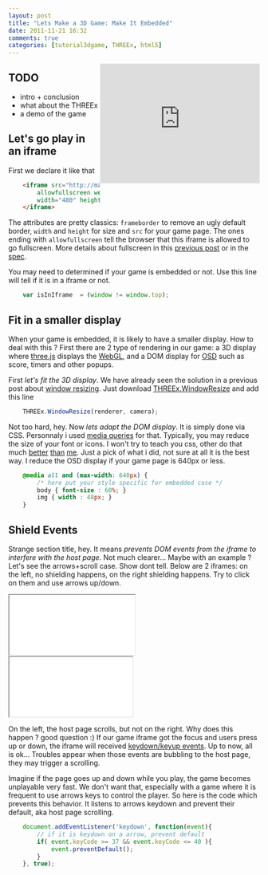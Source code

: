 ```yaml
---
layout: post
title: "Lets Make a 3D Game: Make It Embedded"
date: 2011-11-21 16:32
comments: true
categories: [tutorial3dgame, THREEx, html5]
---
```


<iframe src="http://marblesoccer.com"
	allowfullscreen webkitallowfullscreen mozallowfullscreen
	width="320" height="240" frameborder="0" style="float: right;">
</iframe>

## TODO

* intro + conclusion
* what about the THREEx
* a demo of the game

## Let's go play in an iframe

First we declare it like that

```html
	<iframe src="http://marblesoccer.com"
		allowfullscreen webkitallowfullscreen mozallowfullscreen
		width="480" height="320" frameborder="0">
	</iframe>
```

The attributes are pretty classics: ```frameborder``` to remove an ugly default border,
```width``` and ```height``` for size and ```src``` for your game page.
The ones ending with ```allowfullscreen``` tell the browser that this iframe is
allowed to go fullscreen. More details about fullscreen in this
[previous post](/blog/2011/11/17/lets-make-a-3d-game-make-it-fullscreen/)
or in the [spec](http://dvcs.w3.org/hg/fullscreen/raw-file/tip/Overview.html).

You may need to determined if your game is embedded or not.
Use this line will tell if it is in a iframe or not.

```javascript
	var isInIframe	= (window != window.top);
```

## Fit in a smaller display

When your game is embedded, it is likely to have a smaller display. How to deal
with this ?
First there are 2 type of rendering in our game:
a 3D display where
[three.js](https://github.com/mrdoob/three.js/)
displays the
[WebGL](http://en.wikipedia.org/wiki/WebGL), and
a DOM display for
[OSD](http://en.wikipedia.org/wiki/On-screen_display)
such as score, timers and other popups.

First *let's fit the 3D display*.
We have already seen the solution in a previous post about
[window resizing](/blog/2011/08/30/window-resize-for-your-demos/).
Just download
[THREEx.WindowResize](/data/THREEx/THREEx.WindowResize.js) and add this line

```javascript
	THREEx.WindowResize(renderer, camera);
```

Not too hard, hey. Now *lets adapt the DOM display*. It is simply done via CSS.
Personnaly i used
[media queries](http://www.w3.org/TR/css3-mediaqueries/)
for that. 
Typically, you may reduce the size of your font or icons.
I won't try to teach you css, other do that much
[better](https://developer.mozilla.org/en/CSS/Media_queries)
[than](http://www.html5rocks.com/en/mobile/mobifying.html#toc-mediaqueries)
[me](http://thinkvitamin.com/code/media-queries-width-and-height-video-tutorial/).
Just a pick of what i did, not sure at all it is the best way.
I reduce the OSD display if your game page is 640px or less.

```css
	@media all and (max-width: 640px) {
		/* here put your style specific for embedded case */
		body { font-size : 60%; }
		img { width : 48px; }
	}
```

## Shield Events

Strange section title, hey.
It means *prevents DOM events from the iframe to interfere with the host page*.
Not much clearer...
Maybe with an example ? Let's see the arrows+scroll case.
Show dont tell.
Below are 2 iframes: on the left, no shielding happens, on the right shielding happens.
Try to click on them and use arrows up/down.

<iframe src="/data/THREEx/examples/threex.embedded/noshield-iframe.html" width='50%' height='120px'></iframe>
<iframe src="/data/THREEx/examples/threex.embedded/withshield-iframe.html" width='49%' height='120px'></iframe>

On the left, the host page scrolls, but not on the right.
Why does this happen ? good question :)
If our game iframe got the focus and users press up or down, the iframe will received
[keydown/keyup events](http://www.quirksmode.org/dom/events/keys.html).
Up to now, all is ok...
Troubles appear when those events are bubbling to the host page, they may trigger a scrolling.

Imagine if the page goes up and down while you play, the game becomes unplayable very fast.
We don't want that, especially with a game where it is frequent to use arrows keys to control the player.
So here is the code which prevents this behavior. It listens to arrows keydown and prevent their default, aka host page scrolling.

```javascript
	document.addEventListener('keydown', function(event){
		// if it is keydown on a arrow, prevent default
		if( event.keyCode >= 37 && event.keyCode <= 40 ){
			event.preventDefault();
		}
	}, true);
```



